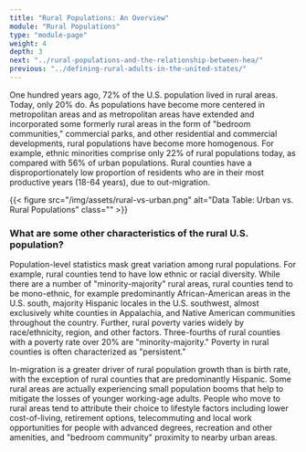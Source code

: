 ```yaml
---
title: "Rural Populations: An Overview"
module: "Rural Populations"
type: "module-page"
weight: 4
depth: 3
next: "../rural-populations-and-the-relationship-between-hea/"
previous: "../defining-rural-adults-in-the-united-states/"
---
```

<form method="post" action="."><div class="pageblock"><p>One hundred years ago, 72% of the U.S. population lived in rural areas. Today, only 20% do. As populations have become more centered in metropolitan areas and as metropolitan areas have extended and incorporated some formerly rural areas in the form of "bedroom communities," commercial parks, and other residential and commercial developments, rural populations have become more homogenous. For example, ethnic minorities comprise only 22% of rural populations today, as compared with 56% of urban populations. Rural counties have a disproportionately low proportion of residents who are in their most productive years (18-64 years), due to out-migration.</p>
</div><div class="pageblock">
<div class="caption">
</div>{{< figure src="/img/assets/rural-vs-urban.png" alt="Data Table: Urban vs. Rural Populations" class="" >}}</div><h3>What are some other characteristics of the rural U.S. population?</h3><div class="pageblock"><p>Population-level statistics mask great variation among rural populations. For example, rural counties tend to have low ethnic or racial diversity. While there are a number of "minority-majority" rural areas, rural counties tend to be mono-ethnic, for example predominantly African-American areas in the U.S. south, majority Hispanic locales in the U.S. southwest, almost exclusively white counties in Appalachia, and Native American communities throughout the country. Further, rural poverty varies widely by race/ethnicity, region, and other factors. Three-fourths of rural counties with a poverty rate over 20% are "minority-majority." Poverty in rural counties is often characterized as "persistent."</p>
<p>In-migration is a greater driver of rural population growth than is birth rate, with the exception of rural counties that are predominantly Hispanic. Some rural areas are actually experiencing small population booms that help to mitigate the losses of younger working-age adults. People who move to rural areas tend to attribute their choice to lifestyle factors including lower cost-of-living, retirement options, telecommuting and local work opportunities for people with advanced degrees, recreation and other amenities, and "bedroom community" proximity to nearby urban areas.</p>
</div></form>